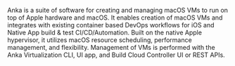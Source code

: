---
---
Anka is a suite of software for creating and managing macOS VMs to run on top of Apple hardware and macOS. It enables creation of macOS VMs and integrates with existing container based DevOps workflows for iOS and Native App build & test CI/CD/Automation. Built on the native Apple hypervisor, it utilizes macOS resource scheduling, performance management, and flexibility. Management of VMs is performed with the Anka Virtualization CLI, UI app, and Build Cloud Controller UI or REST APIs.
